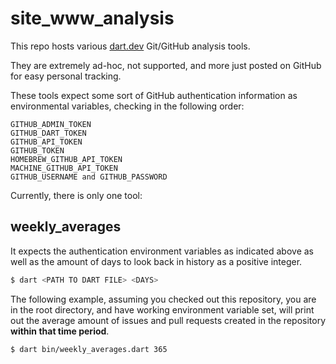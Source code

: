# site_www_analysis

This repo hosts various [dart.dev](https://github.com/dart-lang/site-www) Git/GitHub analysis tools.

They are extremely ad-hoc, not supported, and more just posted on GitHub for easy personal tracking.

These tools expect some sort of GitHub authentication information as environmental variables,
checking in the following order:

```
GITHUB_ADMIN_TOKEN
GITHUB_DART_TOKEN
GITHUB_API_TOKEN
GITHUB_TOKEN
HOMEBREW_GITHUB_API_TOKEN
MACHINE_GITHUB_API_TOKEN
GITHUB_USERNAME and GITHUB_PASSWORD
```

Currently, there is only one tool:

## weekly_averages

It expects the authentication environment variables as indicated above as well as the amount of days to look back
in history as a positive integer.

```bash
$ dart <PATH TO DART FILE> <DAYS>
```

The following example, assuming you checked out this repository, you are in the root directory, and have
working environment variable set, will print out the average amount of issues and pull requests created in the
repository **within that time period**.

```bash
$ dart bin/weekly_averages.dart 365
```